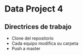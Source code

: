 # Data Project 4

## Directrices de trabajo

- Clone del repositorio
- Cada equipo modifica su carpeta
- Push a master
